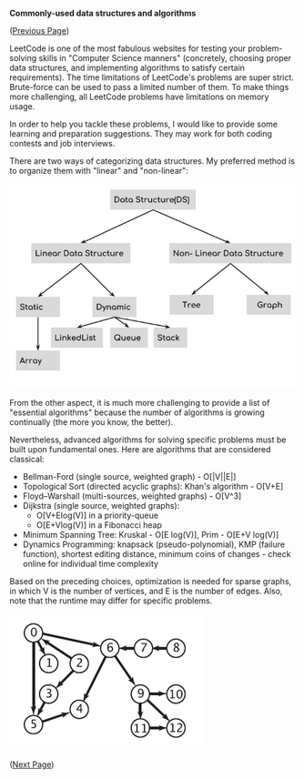 **Commonly-used data structures and algorithms**

([Previous Page](why-so-important.md))

LeetCode is one of the most fabulous websites for testing your problem-solving skills in "Computer Science manners" (concretely, choosing proper data structures, and implementing algorithms to satisfy certain requirements). The time limitations of LeetCode's problems are super strict. Brute-force can be used to pass a limited number of them. To make things more challenging, all LeetCode problems have limitations on memory usage.

In order to help you tackle these problems, I would like to provide some learning and preparation suggestions. They may work for both coding contests and job interviews.

There are two ways of categorizing data structures. My preferred method is to organize them with "linear" and "non-linear":

![data_structures](./_img/DS_Classification.jpg)

From the other aspect, it is much more challenging to provide a list of "essential algorithms" because the number of algorithms is growing continually (the more you know, the better).

Nevertheless, advanced algorithms for solving specific problems must be built upon fundamental ones. Here are algorithms that are considered classical:
* Bellman-Ford (single source, weighted graph) - O[|V||E|]
* Topological Sort (directed acyclic graphs): Khan's algorithm - O[V+E]
* Floyd–Warshall (multi-sources, weighted graphs) - O[V^3]
* Dijkstra (single source, weighted graphs):
  - O[V+Elog(V)] in a priority-queue
  - O[E+Vlog(V)] in a Fibonacci heap
* Minimum Spanning Tree: Kruskal - O[E log(V)], Prim - O[E+V log(V)]
* Dynamics Programming: knapsack (pseudo-polynomial), KMP (failure function), shortest editing distance, minimum coins of changes - check online for individual time complexity

Based on the preceding choices, optimization is needed for sparse graphs, in which V is the number of vertices, and E is the number of edges. Also, note that the runtime may differ for specific problems.

![khans_algorithm](./_img/Topological_Sort.png)

([Next Page](text-books.md))
